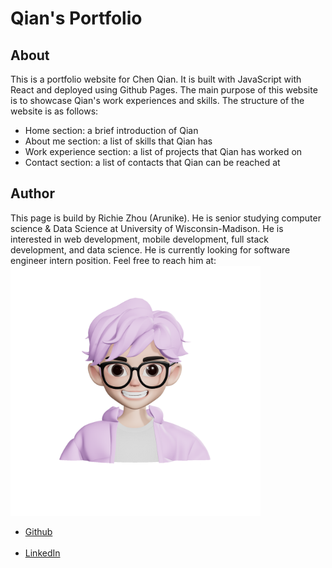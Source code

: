 # Qian's Portfolio

## About
<p>
    This is a portfolio website for Chen Qian. It is built with JavaScript with React and deployed using Github Pages. The main purpose of this website is to showcase Qian's work experiences and skills. The structure of the website is as follows: <br>
    <ul>
        <li>Home section: a brief introduction of Qian</li>
        <li>About me section: a list of skills that Qian has</li>
        <li>Work experience section: a list of projects that Qian has worked on</li>
        <li>Contact section: a list of contacts that Qian can be reached at</li>
    </ul>
</p>

## Author
<p>
    This page is build by Richie Zhou (Arunike). He is senior studying computer science & Data Science at University of Wisconsin-Madison. He is interested in web development, mobile development, full stack development, and data science. He is currently looking for software engineer intern position. Feel free to reach him at: <br>
    <img src="https://github.com/arunike/arunike.github.io/blob/main/src/assets/imgs/purple-profile.png" alt="Arunike" width="400" height="400">
    <ul>
        <li><a href="https://github.com/arunike">Github</a> </li> <br>
        <li><a href="https://www.linkedin.com/in/richiezhou/">LinkedIn</a> </li>
    <ul>
</p>
